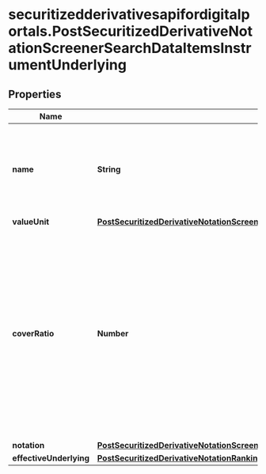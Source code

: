 # securitizedderivativesapifordigitalportals.PostSecuritizedDerivativeNotationScreenerSearchDataItemsInstrumentUnderlying

## Properties

Name | Type | Description | Notes
------------ | ------------- | ------------- | -------------
**name** | **String** | Name of the underlying, provided also if there is no notation for the underlying. | [optional] 
**valueUnit** | [**PostSecuritizedDerivativeNotationScreenerSearchDataItemsInstrumentUnderlyingValueUnit**](PostSecuritizedDerivativeNotationScreenerSearchDataItemsInstrumentUnderlyingValueUnit.md) |  | [optional] 
**coverRatio** | **Number** | Cover ratio. It indicates the number of units of the underlying to which the securitized derivative refers. If the underlying is a bond the cover ratio represents the value of one percentage point.  | [optional] 
**notation** | [**PostSecuritizedDerivativeNotationScreenerSearchDataItemsInstrumentUnderlyingNotation**](PostSecuritizedDerivativeNotationScreenerSearchDataItemsInstrumentUnderlyingNotation.md) |  | [optional] 
**effectiveUnderlying** | [**PostSecuritizedDerivativeNotationRankingIntradayListDataItemsUnderlyingEffectiveUnderlying**](PostSecuritizedDerivativeNotationRankingIntradayListDataItemsUnderlyingEffectiveUnderlying.md) |  | [optional] 


